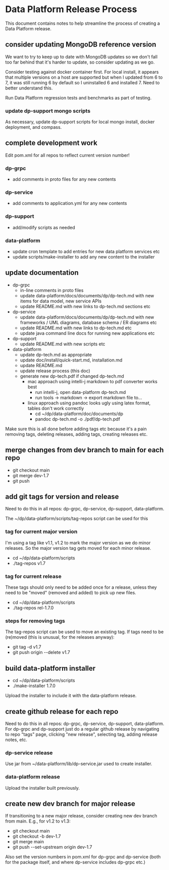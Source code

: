 # Data Platform Release Process

This document contains notes to help streamline the process of creating a Data Platform release.

## consider updating MongoDB reference version

We want to try to keep up to date with MongoDB updates so we don't fall too far behind that it's harder to update, so consider updating as we go.

Consider testing against docker container first.  For local install, it appears that multiple versions on a host are supported but when I updated from 6 to 7, it was still running 6 by default so I uninstalled 6 and installed 7.  Need to better understand this.

Run Data Platform regression tests and benchmarks as part of testing.

### update dp-support mongo scripts

As necessary, update dp-support scripts for local mongo install, docker deployment, and compass.

## complete development work

Edit pom.xml for all repos to reflect current version number!

### dp-grpc
- add comments in proto files for any new contents

### dp-service
- add comments to application.yml for any new contents

### dp-support
- add/modify scripts as needed

### data-platform
- update cron template to add entries for new data platform services etc
- update scripts/make-installer to add any new content to the installer

## update documentation
- dp-grpc
  - in-line comments in proto files
  - update data-platform/docs/documents/dp/dp-tech.md with new items for data model, new service APIs
  - update README.md with new links to dp-tech.md sections etc
- dp-service
  - update data-platform/docs/documents/dp/dp-tech.md with new frameworks / UML diagrams, database schema / ER diagrams etc
  - update README.md with new links to dp-tech.md etc
  - update java command line docs for running new applications etc
- dp-support
  - update README.md with new scripts etc
- data-platform
  - update dp-tech.md as appropriate
  - update doc/install/quick-start.md, installation.md
  - update README.md
  - update release process (this doc)
  - generate new dp-tech.pdf if changed dp-tech.md
    - mac approach using intelli-j markdown to pdf converter works best
      - run intelli-j, open data-platform dp-tech.md
      - run tools -> markdown -> export markdown file to...
    - linux approach using pandoc looks ugly using latex format, tables don't work correctly
      - cd ~/dp/data-platform/doc/documents/dp
      - pandoc dp-tech.md -o ./pdf/dp-tech.pdf

Make sure this is all done before adding tags etc because it's a pain removing tags, deleting releases, adding tags, creating releases etc.

## merge changes from dev branch to main for each repo

* git checkout main
* git merge dev-1.7
* git push

## add git tags for version and release

Need to do this in all repos: dp-grpc, dp-service, dp-support, data-platform.

The ~/dp/data-platform/scripts/tag-repos script can be used for this

### tag for current major version

I'm using a tag like v1.1, v1.2 to mark the major version as we do minor releases.  So the major version tag gets moved for each minor release.

- cd ~/dp/data-platform/scripts
- ./tag-repos v1.7

### tag for current release

These tags should only need to be added once for a release, unless they need to be "moved" (removed and added) to pick up new files.

- cd ~/dp/data-platform/scripts
- ./tag-repos rel-1.7.0

### steps for removing tags

The tag-repos script can be used to move an existing tag. If tags need to be (re)moved (this is unusual, for the releases anyway):

- git tag -d v1.7
- git push origin --delete v1.7

## build data-platform installer

- cd ~/dp/data-platform/scripts
- ./make-installer 1.7.0

Upload the installer to include it with the data-platform release.

## create github release for each repo

Need to do this in all repos: dp-grpc, dp-service, dp-support, data-platform.  For dp-grpc and dp-support just do a regular github release by navigating to repo "tags" page, clicking "new release", selecting tag, adding release notes, etc.

### dp-service release

Use jar from ~/data-platform/lib/dp-service.jar used to create installer.

### data-platform release

Upload the installer built previously.

## create new dev branch for major release

If transitioning to a new major release, consider creating new dev branch from main.  E.g., for v1.2 to v1.3:

- git checkout main
- git checkout -b dev-1.7
- git merge main
- git push --set-upstream origin dev-1.7

Also set the version numbers in pom.xml for dp-grpc and dp-service (both for the package itself, and where dp-service includes dp-grpc etc.)
